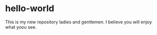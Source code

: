 # hello-world
This is my new repository ladies and gentlemen. I believe you will enjoy what yoou see.
